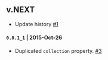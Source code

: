 ## v.NEXT
* Update history [#1](https://github.com/yasaricli/collection-hook-history/issues/1)

#### `0.0.1_1` | 2015-Oct-26
 * Duplicated `collection` property. [#3](https://github.com/yasaricli/collection-hook-history/issues/3)
